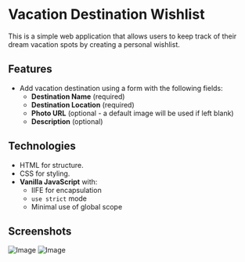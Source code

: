 # Vacation Destination Wishlist
This is a simple web application that allows users to keep track of their dream vacation spots by creating a personal wishlist.

## Features
- Add vacation destination using a form with the following fields:
  - **Destination Name** (required)
  - **Destination Location** (required)
  - **Photo URL** (optional - a default image will be used if left blank)
  - **Description** (optional)

## Technologies
- HTML for structure.
- CSS for styling.
- **Vanilla JavaScript** with:
  - IIFE for encapsulation
  - `use strict` mode
  - Minimal use of global scope

 ## Screenshots
 ![Image](https://github.com/user-attachments/assets/031b3972-fec4-414e-87c6-483fce816fd8)
 ![Image](https://github.com/user-attachments/assets/216eaacc-da1a-42af-b861-db61cd80636c)
